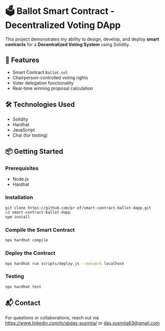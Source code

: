 # 🗳️ Ballot Smart Contract - Decentralized Voting DApp

This project demonstrates my ability to design, develop, and deploy **smart contracts** for a **Decentralized Voting System** using Solidity.

## 🚀 Features
- Smart Contract `Ballot.sol`
- Chairperson-controlled voting rights
- Voter delegation functionality
- Real-time winning proposal calculation

## 🛠️ Technologies Used
- Solidity
- Hardhat
- JavaScript
- Chai (for testing)

## 📦 Getting Started

### Prerequisites
- Node.js
- Hardhat

### Installation
```bash
git clone https://github.com/pr-of/smart-contract-ballot-dapp.git
cd smart-contract-ballot-dapp
npm install
```

### Compile the Smart Contract
```bash
npx hardhat compile
```

### Deploy the Contract
```bash
npx hardhat run scripts/deploy.js --network localhost
```

### Testing
```bash
npx hardhat test
```

## 📬 Contact
For questions or collaborations, reach out via https://www.linkedin.com/in/sbdas-susmita/ or das.susmita63@gmail.com
